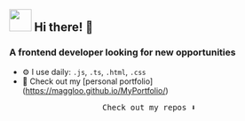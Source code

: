 
## <img src="https://cdn.dribbble.com/users/926537/screenshots/8768655/media/0eb8fcc9f2b8a55c589cfabd6cc89d94.gif" width="40" height="40" />  Hi there! 👋
### A frontend developer looking for new opportunities 


- ⚙️ I use daily: `.js`, `.ts`, `.html`, `.css`
- 💅 Check out my [personal portfolio] (https://maggloo.github.io/MyPortfolio/)

  
<p align="center"><samp>
Check out my repos ⬇️  
  </samp>
</p>
<!--
**maggloo/maggloo** is a ✨ _special_ ✨ repository because its `README.md` (this file) appears on your GitHub profile.

Here are some ideas to get you started:

- 🔭 I’m currently working on ...
- 🌱 I’m currently learning ...
- 👯 I’m looking to collaborate on ...
- 🤔 I’m looking for help with ...
- 💬 Ask me about ...
- 📫 How to reach me: ...
- 😄 Pronouns: ...
- ⚡ Fun fact: ...
-->
